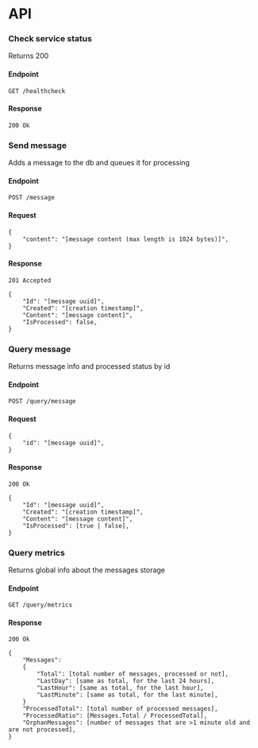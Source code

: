 # API

### Check service status
Returns 200
#### Endpoint
`GET /healthcheck`
#### Response
`200 Ok`

### Send message
Adds a message to the db and queues it for processing
#### Endpoint
`POST /message`
#### Request
```
{
    "content": "[message content (max length is 1024 bytes)]",
}
```
#### Response
`201 Accepted`
```
{
    "Id": "[message uuid]",
    "Created": "[creation timestamp]",
    "Content": "[message content]",
    "IsProcessed": false,
}
```

### Query message
Returns message info and processed status by id
#### Endpoint
`POST /query/message`
#### Request
```
{
    "id": "[message uuid]",
}
```
#### Response
`200 Ok`
```
{
    "Id": "[message uuid]",
    "Created": "[creation timestamp]",
    "Content": "[message content]",
    "IsProcessed": [true | false],
}
```

### Query metrics
Returns global info about the messages storage
#### Endpoint
`GET /query/metrics`
#### Response
`200 Ok`
```
{
    "Messages":
    {
        "Total": [total number of messages, processed or not],
        "LastDay": [same as total, for the last 24 hours],
        "LastHour": [same as total, for the last hour],
        "LastMinute": [same as total, for the last minute],
    }
    "ProcessedTotal": [total number of processed messages],
    "ProcessedRatio": [Messages.Total / ProcessedTotal],
    "OrphanMessages": [number of messages that are >1 minute old and are not processed],
}
```
